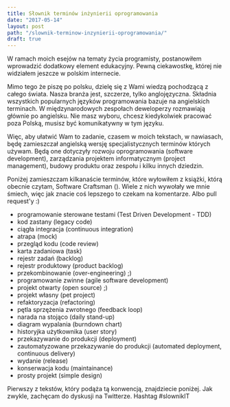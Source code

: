 ```yaml
---
title: Słownik terminów inżynierii oprogramowania
date: "2017-05-14"
layout: post
path: "/slownik-terminow-inzynierii-oprogramowania/"
draft: true
---
```


W ramach moich esejów na tematy życia programisty, postanowiłem wprowadzić dodatkowy element edukacyjny. Pewną ciekawostkę, której nie widziałem jeszcze w polskim internecie.

Mimo tego że piszę po polsku, dzielę się z Wami wiedzą pochodzącą z całego świata. Nasza branża jest, szczerze, tylko anglojęzyczna. Składnia wszystkich popularnych języków programowania bazuje na angielskich terminach. W międzynarodowych zespołach deweloperzy rozmawiają głównie po angielsku. Nie masz wyboru, chcesz kiedykolwiek pracować poza Polską, musisz być komunikatywny w tym języku.

Więc, aby ułatwić Wam to zadanie, czasem w moich tekstach, w nawiasach, będę zamieszczał angielską wersję specjalistycznych terminów których używam. Będą one dotyczyły rozwoju oprogramowania (software development), zarządzania projektem informatycznym (project management), budowy produktu oraz zespołu i kilku innych dziedzin.

Poniżej zamieszczam kilkanaście terminów, które wyłowiłem z książki, którą obecnie czytam, Software Craftsman (). Wiele z nich wywołały we mnie śmiech, więc jak znacie coś lepszego to czekam na komentarze. Albo pull request'y :)

- programowanie sterowane testami (Test Driven Development - TDD)
- kod zastany (legacy code)
- ciągła integracja (continuous integration)
- atrapa (mock)
- przegląd kodu (code review)
- karta zadaniowa (task)
- rejestr zadań (backlog)
- rejestr produktowy (product backlog)
- przekombinowanie (over-engineering) ;)
- programowanie zwinne (agile software development)
- projekt otwarty (open source) ;)
- projekt własny (pet project)
- refaktoryzacja (refactoring)
- pętla sprzężenia zwrotnego (feedback loop)
- narada na stojąco  (daily stand-up)
- diagram wypalania (burndown chart)
- historyjka użytkownika (user story)
- przekazywanie do produkcji (deployment)
- zautomatyzowane przekazywanie do produkcji (automated deployment, continuous delivery)
- wydanie (release)
- konserwacja kodu (maintainance)
- prosty projekt (simple design)

Pierwszy z tekstów, który podąża tą konwencją, znajdziecie poniżej. Jak zwykle, zachęcam do dyskusji na Twitterze. Hashtag #slownikIT
